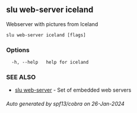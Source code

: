 ## slu web-server iceland

Webserver with pictures from Iceland

```
slu web-server iceland [flags]
```

### Options

```
  -h, --help   help for iceland
```

### SEE ALSO

* [slu web-server](slu_web-server.md)	 - Set of embedded web servers

###### Auto generated by spf13/cobra on 26-Jan-2024
